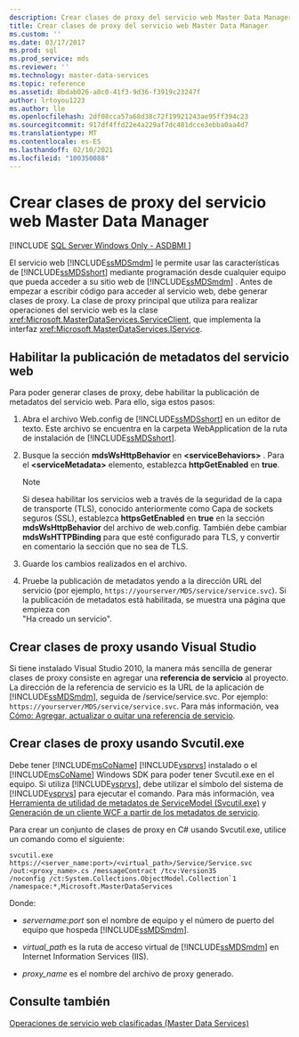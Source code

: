 ```yaml
---
description: Crear clases de proxy del servicio web Master Data Manager
title: Crear clases de proxy del servicio web Master Data Manager
ms.custom: ''
ms.date: 03/17/2017
ms.prod: sql
ms.prod_service: mds
ms.reviewer: ''
ms.technology: master-data-services
ms.topic: reference
ms.assetid: 8bdab026-a0c0-41f3-9d36-f3919c23247f
author: lrtoyou1223
ms.author: lle
ms.openlocfilehash: 2df08cca57a68d38c72f19921243ae95ff394c23
ms.sourcegitcommit: 917df4ffd22e4a229af7dc481dcce3ebba0aa4d7
ms.translationtype: MT
ms.contentlocale: es-ES
ms.lasthandoff: 02/10/2021
ms.locfileid: "100350088"
---
```

# <a name="create-master-data-manager-web-service-proxy-classes"></a>Crear clases de proxy del servicio web Master Data Manager

[!INCLUDE [SQL Server Windows Only - ASDBMI ](../../includes/applies-to-version/sql-windows-only-asdbmi.md)]

  El servicio web [!INCLUDE[ssMDSmdm](../../includes/ssmdsmdm-md.md)] le permite usar las características de [!INCLUDE[ssMDSshort](../../includes/ssmdsshort-md.md)] mediante programación desde cualquier equipo que pueda acceder a su sitio web de [!INCLUDE[ssMDSmdm](../../includes/ssmdsmdm-md.md)] . Antes de empezar a escribir código para acceder al servicio web, debe generar clases de proxy. La clase de proxy principal que utiliza para realizar operaciones del servicio web es la clase <xref:Microsoft.MasterDataServices.ServiceClient>, que implementa la interfaz <xref:Microsoft.MasterDataServices.IService>.  
  
## <a name="enable-web-service-metadata-publishing"></a>Habilitar la publicación de metadatos del servicio web  
 Para poder generar clases de proxy, debe habilitar la publicación de metadatos del servicio web. Para ello, siga estos pasos:  
  
1.  Abra el archivo Web.config de [!INCLUDE[ssMDSshort](../../includes/ssmdsshort-md.md)] en un editor de texto. Este archivo se encuentra en la carpeta WebApplication de la ruta de instalación de [!INCLUDE[ssMDSshort](../../includes/ssmdsshort-md.md)].  
  
2.  Busque la sección **mdsWsHttpBehavior** en **\<serviceBehaviors>** . Para el **\<serviceMetadata>** elemento, establezca **httpGetEnabled** en **true**.  
  
    > [!NOTE]  
    >  Si desea habilitar los servicios web a través de la seguridad de la capa de transporte (TLS), conocido anteriormente como Capa de sockets seguros (SSL), establezca **httpsGetEnabled** en **true** en la sección **mdsWsHttpBehavior** del archivo de web.config. También debe cambiar **mdsWsHTTPBinding** para que esté configurado para TLS, y convertir en comentario la sección que no sea de TLS.  
  
3.  Guarde los cambios realizados en el archivo.  
  
4.  Pruebe la publicación de metadatos yendo a la dirección URL del servicio (por ejemplo, `https://yourserver/MDS/service/service.svc`). Si la publicación de metadatos está habilitada, se muestra una página que empieza con   
    "Ha creado un servicio".  
  
## <a name="creating-proxy-classes-by-using-visual-studio"></a>Crear clases de proxy usando Visual Studio  
 Si tiene instalado Visual Studio 2010, la manera más sencilla de generar clases de proxy consiste en agregar una **referencia de servicio** al proyecto. La dirección de la referencia de servicio es la URL de la aplicación de [!INCLUDE[ssMDSmdm](../../includes/ssmdsmdm-md.md)], seguida de /service/service.svc. Por ejemplo: `https://yourserver/MDS/service/service.svc`. Para más información, vea [Cómo: Agregar, actualizar o quitar una referencia de servicio](/previous-versions/bb628652(v=vs.140)).  
  
## <a name="creating-proxy-classes-by-using-svcutilexe"></a>Crear clases de proxy usando Svcutil.exe  
 Debe tener [!INCLUDE[msCoName](../../includes/msconame-md.md)] [!INCLUDE[vsprvs](../../includes/vsprvs-md.md)] instalado o el [!INCLUDE[msCoName](../../includes/msconame-md.md)] Windows SDK para poder tener Svcutil.exe en el equipo. Si utiliza [!INCLUDE[vsprvs](../../includes/vsprvs-md.md)], debe utilizar el símbolo del sistema de [!INCLUDE[vsprvs](../../includes/vsprvs-md.md)] para ejecutar el comando. Para más información, vea [Herramienta de utilidad de metadatos de ServiceModel (Svcutil.exe)](/dotnet/framework/wcf/servicemodel-metadata-utility-tool-svcutil-exe) y [Generación de un cliente WCF a partir de los metadatos de servicio](/dotnet/framework/wcf/feature-details/generating-a-wcf-client-from-service-metadata).  
  
 Para crear un conjunto de clases de proxy en C# usando Svcutil.exe, utilice un comando como el siguiente:  
  
```  
svcutil.exe https://<server_name:port>/<virtual_path>/Service/Service.svc   
/out:<proxy_name>.cs /messageContract /tcv:Version35   
/noconfig /ct:System.Collections.ObjectModel.Collection`1   
/namespace:*,Microsoft.MasterDataServices  
```  
  
 Donde:  
  
-   *servername*:*port* son el nombre de equipo y el número de puerto del equipo que hospeda [!INCLUDE[ssMDSmdm](../../includes/ssmdsmdm-md.md)].  
  
-   *virtual_path* es la ruta de acceso virtual de [!INCLUDE[ssMDSmdm](../../includes/ssmdsmdm-md.md)] en Internet Information Services (IIS).  
  
-   *proxy_name* es el nombre del archivo de proxy generado.  
  
## <a name="see-also"></a>Consulte también  
 [Operaciones de servicio web clasificadas &#40;Master Data Services&#41;](../../master-data-services/develop/categorized-web-service-operations-master-data-services.md)  
  

